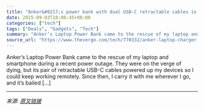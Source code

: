 ```yaml
---
title: "Anker&#8217;s power bank with dual USB-C retractable cables is a great deal at $25 off"
date: 2025-09-03T18:08:45+08:00
categories: ["tech"]
tags: ["Deals", "Gadgets", "Tech"]
summary: "Anker’s Laptop Power Bank came to the rescue of my laptop and smartphone during a recent power outage. They were on the verge of dying, but its pair of retractable USB-C cables powered up my devices s"
source_url: "https://www.theverge.com/tech/770332/anker-laptop-charger-samsung-galaxy-buds-3-deal-sale"
---
```


Anker’s Laptop Power Bank came to the rescue of my laptop and smartphone during a recent power outage. They were on the verge of dying, but its pair of retractable USB-C cables powered up my devices so I could keep working remotely. Since then, I carry it with me wherever I go, and it’s bailed [&#8230;]

---

*来源: [原文链接](https://www.theverge.com/tech/770332/anker-laptop-charger-samsung-galaxy-buds-3-deal-sale)*
